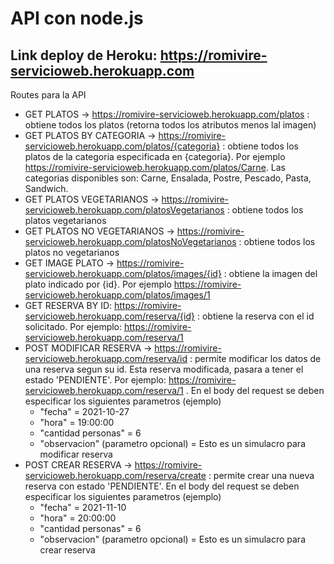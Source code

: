 # API con node.js

## Link deploy de Heroku: https://romivire-servicioweb.herokuapp.com

Routes para la API
  * GET PLATOS -> https://romivire-servicioweb.herokuapp.com/platos : obtiene todos los platos (retorna todos los atributos menos lal imagen)
  * GET PLATOS BY CATEGORIA -> https://romivire-servicioweb.herokuapp.com/platos/{categoria} : obtiene todos los platos de la categoria especificada en {categoria}. Por ejemplo https://romivire-servicioweb.herokuapp.com/platos/Carne. Las categorias disponibles son: Carne, Ensalada, Postre, Pescado, Pasta, Sandwich. 
  * GET PLATOS VEGETARIANOS -> https://romivire-servicioweb.herokuapp.com/platosVegetarianos : obtiene todos los platos vegetarianos
  * GET PLATOS NO VEGETARIANOS -> https://romivire-servicioweb.herokuapp.com/platosNoVegetarianos : obtiene todos los platos no vegetarianos
  * GET IMAGE PLATO -> https://romivire-servicioweb.herokuapp.com/platos/images/{id} : obtiene la imagen del plato indicado por {id}. Por ejemplo https://romivire-servicioweb.herokuapp.com/platos/images/1
  * GET RESERVA BY ID: https://romivire-servicioweb.herokuapp.com/reserva/{id} : obtiene la reserva con el id solicitado. Por ejemplo: https://romivire-servicioweb.herokuapp.com/reserva/1
  * POST MODIFICAR RESERVA -> https://romivire-servicioweb.herokuapp.com/reserva/id : permite modificar los datos de una reserva segun su id. Esta reserva modificada, pasara a tener el estado 'PENDIENTE'. Por ejemplo: https://romivire-servicioweb.herokuapp.com/reserva/1 . En el body del request se deben especificar los siguientes parametros (ejemplo)
    * "fecha" = 2021-10-27
    * "hora" = 19:00:00 
    * "cantidad personas" = 6 
    * "observacion" (parametro opcional) = Esto es un simulacro para modificar reserva
  * POST CREAR RESERVA -> https://romivire-servicioweb.herokuapp.com/reserva/create : permite crear una nueva reserva con estado 'PENDIENTE'. En el body del request se deben especificar los siguientes parametros (ejemplo)
    * "fecha" = 2021-11-10
    * "hora" = 20:00:00 
    * "cantidad personas" = 6 
    * "observacion" (parametro opcional) = Esto es un simulacro para crear reserva
   
